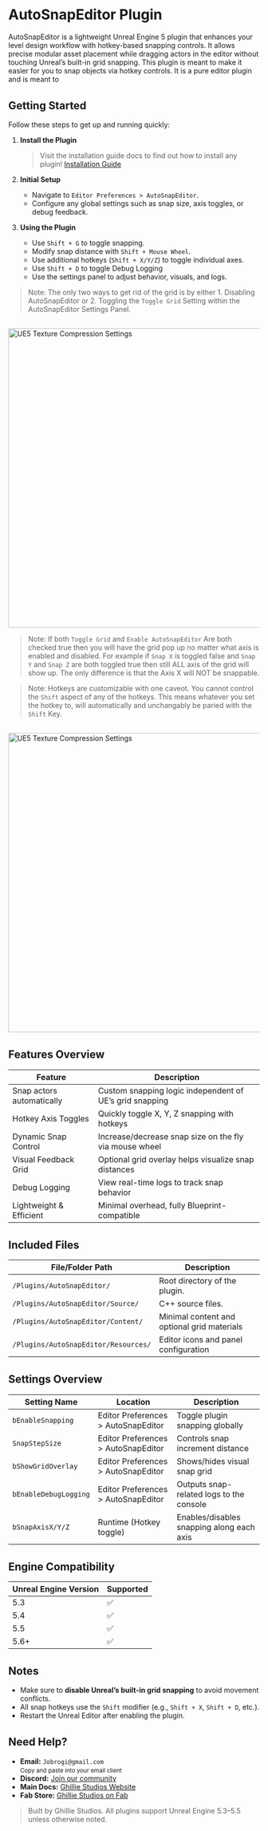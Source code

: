 # AutoSnapEditor Plugin

AutoSnapEditor is a lightweight Unreal Engine 5 plugin that enhances your level design workflow with hotkey-based snapping controls. It allows precise modular asset placement while dragging actors in the editor without touching Unreal’s built-in grid snapping. This plugin is meant to make it easier for you to snap objects via hotkey controls. It is a pure editor plugin and is meant to

<div style="margin-top: 2rem;"></div>

## Getting Started

Follow these steps to get up and running quickly:

1. **Install the Plugin**

   > Visit the installation guide docs to find out how to install any plugin!
   > [Installation Guide](/docs/md/Docs---Installation)

2. **Initial Setup**

   - Navigate to `Editor Preferences > AutoSnapEditor`.
   - Configure any global settings such as snap size, axis toggles, or debug feedback.

3. **Using the Plugin**

   - Use `Shift + G` to toggle snapping.
   - Modify snap distance with `Shift + Mouse Wheel`.
   - Use additional hotkeys (`Shift + X/Y/Z`) to toggle individual axes.
   - Use `Shift + D` to toggle Debug Logging
   - Use the settings panel to adjust behavior, visuals, and logs.

> Note: The only two ways to get rid of the grid is by either 1. Disabling AutoSnapEditor or 2. Toggling the `Toggle Grid` Setting within the AutoSnapEditor Settings Panel.

<div>
  <img src="https://jobrogi.github.io/GhillieStudios/Docs/DocsImages/AutoSnapEditor_Note1.png"
       alt="UE5 Texture Compression Settings"
       width="600"
       style="margin-top: 1rem;" />
</div>

> Note: If both `Toggle Grid` and `Enable AutoSnapEditor` Are both checked true then you will have the grid pop up no matter what axis is enabled and disabled.
> For example if `Snap X` is toggled false and `Snap Y` and `Snap Z` are both toggled true then still ALL axis of the grid will show up. The only difference is that the Axis X will NOT be snappable.

> Note: Hotkeys are customizable with one caveot. You cannot control the `Shift` aspect of any of the hotkeys. This means whatever you set the hotkey to, will automatically and unchangably be paried with the `Shift` Key.

<div>
  <img src="https://jobrogi.github.io/GhillieStudios/Docs/DocsImages/AutoSnapEditor_Note2.png"
       alt="UE5 Texture Compression Settings"
       width="600"
       style="margin-top: 1rem;" />
</div>

<div style="margin-top: 2rem;"></div>

## Features Overview

| Feature                   | Description                                             |
| ------------------------- | ------------------------------------------------------- |
| Snap actors automatically | Custom snapping logic independent of UE’s grid snapping |
| Hotkey Axis Toggles       | Quickly toggle X, Y, Z snapping with hotkeys            |
| Dynamic Snap Control      | Increase/decrease snap size on the fly via mouse wheel  |
| Visual Feedback Grid      | Optional grid overlay helps visualize snap distances    |
| Debug Logging             | View real-time logs to track snap behavior              |
| Lightweight & Efficient   | Minimal overhead, fully Blueprint-compatible            |

<div style="margin-top: 2rem;"></div>

## Included Files

| File/Folder Path                     | Description                                 |
| ------------------------------------ | ------------------------------------------- |
| `/Plugins/AutoSnapEditor/`           | Root directory of the plugin.               |
| `/Plugins/AutoSnapEditor/Source/`    | C++ source files.                           |
| `/Plugins/AutoSnapEditor/Content/`   | Minimal content and optional grid materials |
| `/Plugins/AutoSnapEditor/Resources/` | Editor icons and panel configuration        |

<div style="margin-top: 2rem;"></div>

## Settings Overview

| Setting Name          | Location                            | Description                               |
| --------------------- | ----------------------------------- | ----------------------------------------- |
| `bEnableSnapping`     | Editor Preferences > AutoSnapEditor | Toggle plugin snapping globally           |
| `SnapStepSize`        | Editor Preferences > AutoSnapEditor | Controls snap increment distance          |
| `bShowGridOverlay`    | Editor Preferences > AutoSnapEditor | Shows/hides visual snap grid              |
| `bEnableDebugLogging` | Editor Preferences > AutoSnapEditor | Outputs snap-related logs to the console  |
| `bSnapAxisX/Y/Z`      | Runtime (Hotkey toggle)             | Enables/disables snapping along each axis |

<div style="margin-top: 2rem;"></div>

## Engine Compatibility

| Unreal Engine Version | Supported |
| --------------------- | --------- |
| 5.3                   | ✅        |
| 5.4                   | ✅        |
| 5.5                   | ✅        |
| 5.6+                  | ✅        |

<div style="margin-top: 2rem;"></div>

## Notes

- Make sure to **disable Unreal’s built-in grid snapping** to avoid movement conflicts.
- All snap hotkeys use the `Shift` modifier (e.g., `Shift + X`, `Shift + D`, etc.).
- Restart the Unreal Editor after enabling the plugin.

<div style="margin-top: 2rem;"></div>

<h2>Need Help?</h2>

<ul>
  <li>
     <strong>Email:</strong> <code>Jobrogi@gmail.com</code><br />
    <small>Copy and paste into your email client</small>
  </li>
  <li>
     <strong>Discord:</strong>
    <a href="https://discord.gg/AFVyqXBSRW" target="_blank" rel="noopener noreferrer">
      Join our community
    </a>
  </li>
  <li>
     <strong>Main Docs:</strong>
    <a href="https://jobrogi.github.io/GhillieStudios" target="_blank" rel="noopener noreferrer">
      Ghillie Studios Website
    </a>
  </li>
  <li>
     <strong>Fab Store:</strong>
    <a href="https://www.fab.com/sellers/Ghillie%20Studios" target="_blank" rel="noopener noreferrer">
      Ghillie Studios on Fab
    </a>
  </li>
</ul>

<blockquote>
  Built by Ghillie Studios. All plugins support Unreal Engine 5.3–5.5 unless otherwise noted.
</blockquote>
